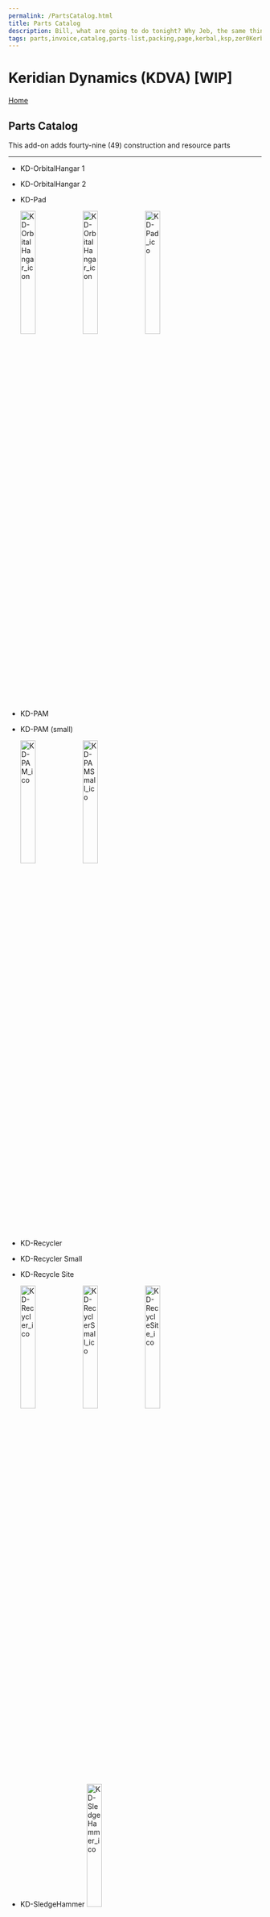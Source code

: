 ```yaml
---
permalink: /PartsCatalog.html
title: Parts Catalog
description: Bill, what are going to do tonight? Why Jeb, the same thing we do every night, Take over the world!
tags: parts,invoice,catalog,parts-list,packing,page,kerbal,ksp,zer0Kerbal,zedK
---
```


<!-- PartsCatalog.md v1.1.4.0
Keridian Dynamics (KDVA)
created: 01 Feb 2022
updated: 04 Jul 2022 -->

<script src="https://kit.fontawesome.com/0ea5493613.js" crossorigin="anonymous"></script>
<i class="fa-solid fa-explosion fa-beat-fade fa-3x" style="--fa-beat-fade-opacity: 0.1; --fa-beat-fade-scale: 1.25;color: #FF7E03" ></i>

# Keridian Dynamics (KDVA) [WIP]

[Home](./index.md)

## Parts Catalog

This add-on adds fourty-nine (49) construction and resource parts

---

* KD-OrbitalHangar 1
* KD-OrbitalHangar 2
* KD-Pad

  <img src="https://raw.githubusercontent.com/zer0Kerbal/KeridianDynamics/master/docs/@thumbs/KD-OrbitalHangar_icon1.png" alt="KD-OrbitalHangar_icon" width="25%" height="25%" /> <img src="https://raw.githubusercontent.com/zer0Kerbal/KeridianDynamics/master/docs/@thumbs/KD-OrbitalHangar_icon2.png" alt="KD-OrbitalHangar_icon" width="25%" height="25%" /> <img src="https://raw.githubusercontent.com/zer0Kerbal/KeridianDynamics/master/docs/@thumbs/KD-Pad_icon.png" alt="KD-Pad_ico" width="25%" height="25%" />

* KD-PAM
* KD-PAM (small)

  <img src="https://raw.githubusercontent.com/zer0Kerbal/KeridianDynamics/master/docs/@thumbs/KD-PAM_icon.png" alt="KD-PAM_ico" width="25%" height="25%" /> <img src="https://raw.githubusercontent.com/zer0Kerbal/KeridianDynamics/master/docs/@thumbs/KD-PAMSmall_icon.png" alt="KD-PAMSmall_ico" width="25%" height="25%" />

* KD-Recycler
* KD-Recycler Small
* KD-Recycle Site

  <img src="https://raw.githubusercontent.com/zer0Kerbal/KeridianDynamics/master/docs/@thumbs/KD-Recycler_icon.png" alt="KD-Recycler_ico" width="25%" height="25%" /> <img src="https://raw.githubusercontent.com/zer0Kerbal/KeridianDynamics/master/docs/@thumbs/KD-RecyclerSmall_icon.png" alt="KD-RecyclerSmall_ico" width="25%" height="25%" /> <img src="https://raw.githubusercontent.com/zer0Kerbal/KeridianDynamics/master/docs/@thumbs/KD-RecycleSite_icon.png" alt="KD-RecycleSite_ico" width="25%" height="25%" />

* KD-SledgeHammer
  <img src="https://raw.githubusercontent.com/zer0Kerbal/KeridianDynamics/master/docs/@thumbs/KD-SledgeHammer_icon.png" alt="KD-SledgeHammer_ico" width="25%" height="25%" />

* Tanks

  <img src="https://raw.githubusercontent.com/zer0Kerbal/KeridianDynamics/master/docs/@thumbs/KD-ST1001FS_icon.png" alt="KD-ST1001FS_ico" width="25%" height="25%" />

  <img src="https://raw.githubusercontent.com/zer0Kerbal/KeridianDynamics/master/docs/@thumbs/KD-ST1251FS_icon.png" alt="KD-ST1251FS_ico" width="25%" height="25%" /> <img src="https://raw.githubusercontent.com/zer0Kerbal/KeridianDynamics/master/docs/@thumbs/KD-ST1252FS_icon.png" alt="KD-ST1252FS_ico" width="25%" height="25%" /> <img src="https://raw.githubusercontent.com/zer0Kerbal/KeridianDynamics/master/docs/@thumbs/KD-ST1253FS_icon.png" alt="KD-ST1253FS_ico" width="25%" height="25%" />

  <img src="https://raw.githubusercontent.com/zer0Kerbal/KeridianDynamics/master/docs/@thumbs/KD-ST2001FS_icon.png" alt="KD-ST2001FS_ico" width="25%" height="25%" /> <img src="https://raw.githubusercontent.com/zer0Kerbal/KeridianDynamics/master/docs/@thumbs/KD-ST2002FS_icon.png" alt="KD-ST2002FS_ico" width="25%" height="25%" /> <img src="https://raw.githubusercontent.com/zer0Kerbal/KeridianDynamics/master/docs/@thumbs/KD-ST2501FS_icon.png" alt="KD-ST2501FS_ico" width="25%" height="25%" /> <img src="https://raw.githubusercontent.com/zer0Kerbal/KeridianDynamics/master/docs/@thumbs/KD-ST2502FS_icon.png" alt="KD-ST2502FS_ico" width="25%" height="25%" /> <img src="https://raw.githubusercontent.com/zer0Kerbal/KeridianDynamics/master/docs/@thumbs/KD-ST2503FS_icon.png" alt="KD-ST2503FS_ico" width="25%" height="25%" />

  <img src="https://raw.githubusercontent.com/zer0Kerbal/KeridianDynamics/master/docs/@thumbs/KD-ST3001FS_icon.png" alt="KD-ST3001FS_ico" width="25%" height="25%" />
  <img src="https://raw.githubusercontent.com/zer0Kerbal/KeridianDynamics/master/docs/@thumbs/KD-ST3002FS_icon.png" alt="KD-ST3002FS_ico" width="25%" height="25%" />
  <img src="https://raw.githubusercontent.com/zer0Kerbal/KeridianDynamics/master/docs/@thumbs/KD-ST3251FS_icon.png" alt="KD-ST3251FS_ico" width="25%" height="25%" />
  <img src="https://raw.githubusercontent.com/zer0Kerbal/KeridianDynamics/master/docs/@thumbs/KD-ST3252FS_icon.png" alt="KD-ST3252FS_ico" width="25%" height="25%" />

  <img src="https://raw.githubusercontent.com/zer0Kerbal/KeridianDynamics/master/docs/@thumbs/KD-ST3751FS_icon.png" alt="KD-ST3751FS_ico" width="25%" height="25%" /> <img src="https://raw.githubusercontent.com/zer0Kerbal/KeridianDynamics/master/docs/@thumbs/KD-ST3752FS_icon.png" alt="KD-ST3752FS_ico" width="25%" height="25%" /> <img src="https://raw.githubusercontent.com/zer0Kerbal/KeridianDynamics/master/docs/@thumbs/KD-ST3753FS_icon.png" alt="KD-ST3753FS_ico" width="25%" height="25%" />

  <img src="https://raw.githubusercontent.com/zer0Kerbal/KeridianDynamics/master/docs/@thumbs/KD-T1251FS_icon.png" alt="KD-T1251FS_ico" width="25%" height="25%" /> <img src="https://raw.githubusercontent.com/zer0Kerbal/KeridianDynamics/master/docs/@thumbs/KD-T1252FS_icon.png" alt="KD-T1252FS_ico" width="25%" height="25%" /> <img src="https://raw.githubusercontent.com/zer0Kerbal/KeridianDynamics/master/docs/@thumbs/KD-T1253FS_icon.png" alt="KD-T1253FS_ico" width="25%" height="25%" />

  <img src="https://raw.githubusercontent.com/zer0Kerbal/KeridianDynamics/master/docs/@thumbs/KD-T2001FS_icon.png" alt="KD-T2001FS_ico" width="25%" height="25%" />

  <img src="https://raw.githubusercontent.com/zer0Kerbal/KeridianDynamics/master/docs/@thumbs/KD-T2501FS_icon.png" alt="KD-T2501FS_ico" width="25%" height="25%" /> <img src="https://raw.githubusercontent.com/zer0Kerbal/KeridianDynamics/master/docs/@thumbs/KD-T2502FS_icon.png" alt="KD-T2502FS_ico" width="25%" height="25%" /> <img src="https://raw.githubusercontent.com/zer0Kerbal/KeridianDynamics/master/docs/@thumbs/KD-T2503FS_icon.png" alt="KD-T2503FS_ico" width="25%" height="25%" />

  <img src="https://raw.githubusercontent.com/zer0Kerbal/KeridianDynamics/master/docs/@thumbs/KD-T3251FS_icon.png" alt="KD-T3251FS_ico" width="25%" height="25%" />

  <img src="https://raw.githubusercontent.com/zer0Kerbal/KeridianDynamics/master/docs/@thumbs/KD-T3751FS_icon.png" alt="KD-T3751FS_ico" width="25%" height="25%" /> <img src="https://raw.githubusercontent.com/zer0Kerbal/KeridianDynamics/master/docs/@thumbs/KD-T3752FS_icon.png" alt="KD-T3752FS_ico" width="25%" height="25%" /> <img src="https://raw.githubusercontent.com/zer0Kerbal/KeridianDynamics/master/docs/@thumbs/KD-T3753FS_icon.png" alt="KD-T3753FS_ico" width="25%" height="25%" />

* KD-3DPrinter-250
* KD-ChemicalReactor-250
  <img src="https://raw.githubusercontent.com/zer0Kerbal/KeridianDynamics/master/docs/@thumbs/KD-3DPrinter-250_icon.png"  al="KD-3DPrinter-250" width="25%" height="25%" /> <img src="https://raw.githubusercontent.com/zer0Kerbal/KeridianDynamics/master/docs/@thumbs/KD-ChemicalReactor-250_icon.png"  al="KD-ChemicalReactor-250" width="25%" height="25%" />

* KD-ExtensionPad

  <img src="https://raw.githubusercontent.com/zer0Kerbal/KeridianDynamics/master/docs/@thumbs/KD-ExtensionPad_icon3.png" alt="KD-ExtensionPad_icon" width="25%" height="25%" />

  <img src="https://raw.githubusercontent.com/zer0Kerbal/KeridianDynamics/master/docs/@thumbs/KD-FabricationContainer_icon.png" alt="KD-FabricationContainer_ico" width="25%" height="25%" />
<img src="https://raw.githubusercontent.com/zer0Kerbal/KeridianDynamics/master/docs/@thumbs/KD-FAVA_icon.png" alt="KD-FAVA_ico" width="25%" height="25%" />

* KD-Furnace
* KD-Furnace (small)

  <img src="https://raw.githubusercontent.com/zer0Kerbal/KeridianDynamics/master/docs/@thumbs/KD-Furnace_icon.png" alt="KD-Furnace_ico" width="25%" height="25%" /> <img src="https://raw.githubusercontent.com/zer0Kerbal/KeridianDynamics/master/docs/@thumbs/KD-FurnaceSmall_icon.png" alt="KD-FurnaceSmall_ico" width="25%" height="25%" />

* KD-Keronica

  <img src="https://raw.githubusercontent.com/zer0Kerbal/KeridianDynamics/master/docs/@thumbs/KD-Keronica_icon.png" alt="KD-Keronica_ico" width="25%" height="25%" />

* LaunchPad

  <img src="https://raw.githubusercontent.com/zer0Kerbal/KeridianDynamics/master/docs/@thumbs/KD-LaunchPad_icon0.png" alt="KD-LaunchPad_icon" width="25%" height="25%" /> <img src="https://raw.githubusercontent.com/zer0Kerbal/KeridianDynamics/master/docs/@thumbs/KD-LaunchPad_icon1.png" alt="KD-LaunchPad_icon" width="25%" height="25%" />

* Launch Pad Side

  <img src="https://raw.githubusercontent.com/zer0Kerbal/KeridianDynamics/master/docs/@thumbs/KD-LaunchPadSide_icon0.png" alt="KD-LaunchPadSide_icon" width="25%" height="25%" /> <img src="https://raw.githubusercontent.com/zer0Kerbal/KeridianDynamics/master/docs/@thumbs/KD-LaunchPadSide_icon1.png" alt="KD-LaunchPadSide_icon" width="25%" height="25%" />

* Launch Pad Top

  <img src="https://raw.githubusercontent.com/zer0Kerbal/KeridianDynamics/master/docs/@thumbs/KD-LaunchPadTop_icon0.png" alt="KD-LaunchPadTop_icon" width="25%" height="25%" /> <img src="https://raw.githubusercontent.com/zer0Kerbal/KeridianDynamics/master/docs/@thumbs/KD-LaunchPadTop_icon1.png" alt="KD-LaunchPadTop_icon" width="25%" height="25%" />

* Mobile VAB
* Orbital Hanger

  <img src="https://raw.githubusercontent.com/zer0Kerbal/KeridianDynamics/master/docs/@thumbs/KD-MobileVAB_icon.png" alt="KD-MobileVAB_ico" width="25%" height="25%" /> <img src="https://raw.githubusercontent.com/zer0Kerbal/KeridianDynamics/master/docs/@thumbs/KD-OrbitalHangar_icon0.png" alt="KD-OrbitalHangar_icon" width="25%" height="25%" />

---

[top](#parts-catalog)

<!-- this file CC BY-ND 4.0 by zer0Kerbal -->